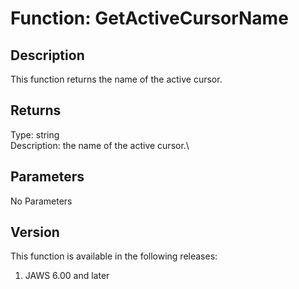 # Function: GetActiveCursorName

## Description

This function returns the name of the active cursor.

## Returns

Type: string\
Description: the name of the active cursor.\

## Parameters

No Parameters

## Version

This function is available in the following releases:

1.  JAWS 6.00 and later
